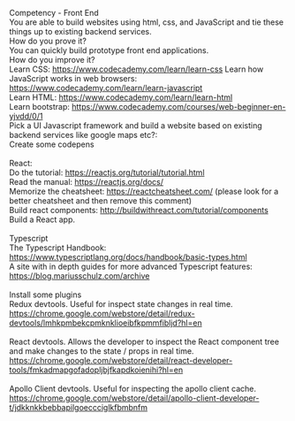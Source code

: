 Competency - Front End<br />You are able to build websites using html, css, and JavaScript and tie these things up to existing backend services.<br />How do you prove it?<br />You can quickly build prototype front end applications.  <br />How do you improve it?<br />Learn CSS: https://www.codecademy.com/learn/learn-css Learn how JavaScript works in web browsers: https://www.codecademy.com/learn/learn-javascript <br />Learn HTML: https://www.codecademy.com/learn/learn-html <br />Learn bootstrap: https://www.codecademy.com/courses/web-beginner-en-yjvdd/0/1 <br />Pick a UI Javascript framework and build a website based on existing backend services like google maps etc?: <br />Create some codepens<br /><br />React: <br />Do the tutorial: https://reactjs.org/tutorial/tutorial.html <br />Read the manual: https://reactjs.org/docs/ <br />Memorize the cheatsheet: https://reactcheatsheet.com/ (please look for a better cheatsheet and then remove this comment)<br />Build react components: http://buildwithreact.com/tutorial/components <br />Build a React app.<br /><br />Typescript<br />The Typescript Handbook: https://www.typescriptlang.org/docs/handbook/basic-types.html<br />A site with in depth guides for more advanced Typescript features: https://blog.mariusschulz.com/archive<br /><br />Install some plugins<br />Redux devtools. Useful for inspect state changes in real time. https://chrome.google.com/webstore/detail/redux-devtools/lmhkpmbekcpmknklioeibfkpmmfibljd?hl=en<br /><br />React devtools. Allows the developer to inspect the React component tree and make changes to the state / props in real time.<br />https://chrome.google.com/webstore/detail/react-developer-tools/fmkadmapgofadopljbjfkapdkoienihi?hl=en<br /><br />Apollo Client devtools. Useful for inspecting the apollo client cache. <br />https://chrome.google.com/webstore/detail/apollo-client-developer-t/jdkknkkbebbapilgoeccciglkfbmbnfm<br /><br />